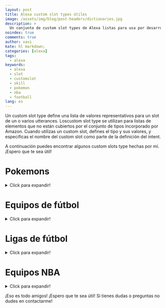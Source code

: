 ```yaml
---
layout: post
title: Alexa custom slot types útiles
image: /assets/img/blog/post-headers/dictionaries.jpg
description: >
  Un conjunto de custom slot types de Alexa listas para usa por desarrolladores españoles
noindex: true
comments: true
author: xavi
kate: hl markdown;
categories: [alexa]
tags:
  - alexa
keywords:
  - alexa
  - slot
  - customslot
  - skill
  - pokemon
  - nba
  - football
lang: es
---
```


Un custom slot type define una lista de valores representativos para un slot de un o varios utterances. Loscustom slot type se utilizan para listas de elementos que no están cubiertos por el conjunto de tipos incorporado por Amazon.
Cuando utilizas un custom slot, defines el tipo y sus valores, y especificas el nombre del custom slot como parte de la definición del intent.

A continuación puedes encontrar algunos custom slots type hechas por mí. ¡Espero que te sea útil!

# Pokemons
<details>
  <summary>Click para expandir!</summary>
  <p>
    Puedes probar este custom slot type en mi Alexa Skill Pokemundo. Aquí tienes el <a href="https://www.amazon.es/Xavier-Portilla-Edo-Pokemundo/dp/B07Z638QX2" target="_blank">link</a><br/>
    El id es el número de Pokémon en la Pokedex + 1. El API es <a href="https://pokeapi.co/" target="_blank">PokeApi</a>
    <script src="https://gist.github.com/xavidop/dda153f6723bfe1b5b731c70e8a267ab.js"></script>
  </p>
</details>


# Equipos de fútbol
<details>
  <summary>Click para expandir!</summary>
  Puedes probar este custom slot type en mi Alexa Skill Resultados Futbol. Aquí tienes el <a href="https://www.amazon.es/Xavier-Portilla-Edo-Resultados-f%C3%BAtbol/dp/B082R8715G" target="_blank">link</a><br/>
  El id es el id del equipo proporcionado por la API que estoy usando para esta skill. El API es <a href="https://www.football-data.org/documentation/api" target="_blank">Football Data Org</a>
  <script src="https://gist.github.com/xavidop/c0bafcb8e63c74015310da9429326cad.js"></script>
</details>


# Ligas de fútbol
<details>
  <summary>Click para expandir!</summary>
 Puedes probar este custom slot type en mi Alexa Skill Resultados Futbol. Aquí tienes el <a href="https://www.amazon.es/Xavier-Portilla-Edo-Resultados-f%C3%BAtbol/dp/B082R8715G" target="_blank">link</a><br/>
  El id es el id de la liga proporcionado por la API que estoy usando para esta skill. El API es <a href="https://www.football-data.org/documentation/api" target="_blank">Football Data Org</a>
  <script src="https://gist.github.com/xavidop/a8522b21562e552b35df62e343ae6abf.js"></script>
</details>


# Equipos NBA
<details>
  <summary>Click para expandir!</summary>
  Puedes probar este custom slot type en mi Alexa Skill Resultados Baloncesto. Aquí tienes el <a href="https://www.amazon.es/Xavier-Portilla-Edo-Resultados-Baloncesto/dp/B082V9FDLM" target="_blank">link</a><br/>
  El id es el id del equipo de la NBA proporcionado por la API que estoy usando para esta skill. El API es <a href="https://www.balldontlie.io/#introduction" target="_blank">Ball Don't Lie</a>
  <script src="https://gist.github.com/xavidop/cc6e265d3d61f58308f2b469de751341.js"></script>
</details>


¡Eso es todo amigos! ¡Espero que te sea útil! Si tienes dudas o preguntas no dudes en contactarme!